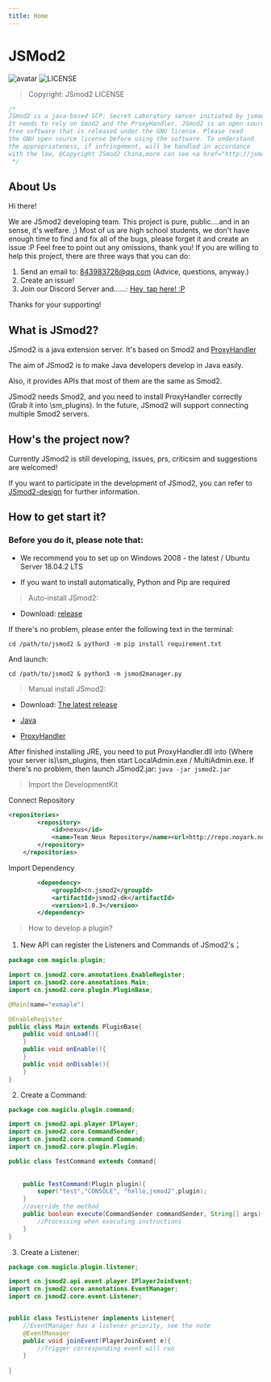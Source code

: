 ```yaml
---
title: Home
---
```


# JSMod2    
![avatar](https://github.com/jsmod2-java-c/JSmod2-Core/github_info/jsmod2-banner.png)
![LICENSE](https://img.shields.io/badge/license-GPL-blue.svg)

> Copyright: JSmod2 LICENSE 

```java
/*
JSmod2 is a java-based SCP: Secret Laboratory server initiated by jsmod2.cn.
It needs to rely on Smod2 and the ProxyHandler. JSmod2 is an open source
free software that is released under the GNU license. Please read
the GNU open source license before using the software. To understand
the appropriateness, if infringement, will be handled in accordance
with the law, @Copyright JSmod2 China,more can see <a href="http://jsmod2.cn">that<a>
 */
```



## About Us

Hi there! 

We are JSmod2 developing team. This project is pure, public....and in an sense, it's welfare. ;)
Most of us are high school students, we don't have enough time to find and fix all of the bugs,
please forget it and create an issue :P Feel free to point out any omissions, thank you!
If you are willing to help this project, there are three ways that you can do:

1. Send an email to: 843983728@qq.com (Advice, questions, anyway.)
2. Create an issue!
3. Join our Discord Server and......: [Hey, tap here! :P](https://discord.gg/Qjzvb2a)

Thanks for your supporting!



## What is JSmod2?

JSmod2 is a java extension server.
It's based on Smod2 and [ProxyHandler](https://github.com/jsmod2-java-c/ProxyHandler)

The aim of JSmod2 is to make Java developers develop in Java easily.

Also, it provides APIs that most of them are the same as Smod2.

JSmod2 needs Smod2, and you need to install ProxyHandler correctly 
(Grab it into \sm_plugins). In the future, JSmod2 will support 
connecting multiple Smod2 servers.

## How's the project now?

Currently JSmod2 is still developing,
issues, prs, criticsim and suggestions are welcomed!

If you want to participate in the development of JSmod2,
you can refer to [JSmod2-design](https://github.com/jsmod2-java-c/jsmod2-design) for further information.



## How to get start it?

### Before you do it, please note that:

* We recommend you to set up on Windows 2008 - the latest / Ubuntu Server 18.04.2 LTS

* If you want to install automatically, Python and Pip are required




> Auto-install JSmod2:

* Download: [release](https://github.com/jsmod2-java-c/JSmod2-Core/releases)

If there's no problem, please enter the following text in the terminal:

`cd /path/to/jsmod2 & python3 -m pip install requirement.txt`

And launch:

`cd /path/to/jsmod2 & python3 -m jsmod2manager.py`




> Manual install JSmod2:

* Download: [The latest release](https://github.com/jsmod2-java-c/JSmod2-Core/releases)

* [Java](https://www.oracle.com/technetwork/java/javase/downloads/index.html)

* [ProxyHandler](https://github.com/jsmod2-java-c/JSMod2-ProxyHandler)

After finished installing JRE, you need to put ProxyHandler.dll into 
(Where your server is)\sm_plugins, then start LocalAdmin.exe / MultiAdmin.exe.
If there's no problem, then launch JSmod2.jar:
`java -jar jsmod2.jar`




> Import the DevelopmentKit

Connect Repository

```xml
<repositories>
        <repository>
            <id>nexus</id>
            <name>Team Neux Repository</name><url>http://repo.noyark.net/nexus/content/groups/public/</url>
        </repository>
    </repositories>
```
Import Dependency
```xml
        <dependency>
            <groupId>cn.jsmod2</groupId>
            <artifactId>jsmod2-dk</artifactId>
            <version>1.0.3</version>
        </dependency>
```


> How to develop a plugin?

1. New API can register the Listeners and Commands of JSmod2's；

```java
package com.magiclu.plugin;

import cn.jsmod2.core.annotations.EnableRegister;
import cn.jsmod2.core.annotations.Main;
import cn.jsmod2.core.plugin.PluginBase;

@Main(name="exmaple")

@EnableRegister
public class Main extends PluginBase{
    public void onLoad(){
    }
    public void onEnable(){
    }
    public void onDisable(){
    }
}
```

2. Create a Command:


```java
package com.magiclu.plugin.command;

import cn.jsmod2.api.player.IPlayer;
import cn.jsmod2.core.CommandSender;
import cn.jsmod2.core.command.Command;
import cn.jsmod2.core.plugin.Plugin;

public class TestCommand extends Command{
    
   
    public TestCommand(Plugin plugin){
        super("test","CONSOLE", "hello,jsmod2",plugin);
    }
    //override the method
    public boolean execute(CommandSender commandSender, String[] args){
        //Processing when executing instructions
    }
}

```

3. Create a Listener:


```java
package com.magiclu.plugin.listener;

import cn.jsmod2.api.event.player.IPlayerJoinEvent;
import cn.jsmod2.core.annotations.EventManager;
import cn.jsmod2.core.event.Listener;


public class TestListener implements Listener{
    //EventManager has a listener priority, see the note
    @EventManager
    public void joinEvent(PlayerJoinEvent e){
        //Trigger corresponding event will run
    }
    
}
```




